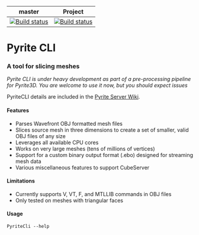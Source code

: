master | Project
--- | ---
[![Build status](https://ci.appveyor.com/api/projects/status/bgyngfdyprx8wqgp/branch/master?svg=true)](https://ci.appveyor.com/project/Pyrite/pyritecli/branch/master) | [![Build status](https://ci.appveyor.com/api/projects/status/bgyngfdyprx8wqgp?svg=true)](https://ci.appveyor.com/project/Pyrite/pyritecli)

# Pyrite CLI
### A tool for slicing meshes

*Pyrite CLI is under heavy development as part of a pre-processing pipeline for Pyrite3D.  You are welcome to use it now, but you should expect issues*

PyriteCLI details are included in the [Pyrite Server Wiki](https://github.com/PyriteServer/PyriteServer/wiki).

#### Features

* Parses Wavefront OBJ formatted mesh files
* Slices source mesh in three dimensions to create a set of smaller, valid OBJ files of any size
* Leverages all available CPU cores
* Works on very large meshes (tens of millions of vertices)
* Support for a custom binary output format (.ebo) designed for streaming mesh data
* Various miscellaneous features to support CubeServer



#### Limitations
* Currently supports V, VT, F, and MTLLIB commands in OBJ files
* Only tested on meshes with triangular faces



#### Usage
```PyriteCli --help```
